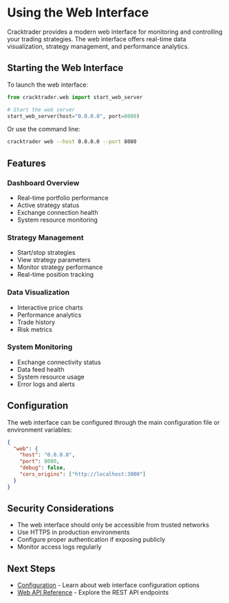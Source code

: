 # Using the Web Interface

Cracktrader provides a modern web interface for monitoring and controlling your trading strategies. The web interface offers real-time data visualization, strategy management, and performance analytics.

## Starting the Web Interface

To launch the web interface:

```python
from cracktrader.web import start_web_server

# Start the web server
start_web_server(host="0.0.0.0", port=8080)
```

Or use the command line:

```bash
cracktrader web --host 0.0.0.0 --port 8080
```

## Features

### Dashboard Overview
- Real-time portfolio performance
- Active strategy status
- Exchange connection health
- System resource monitoring

### Strategy Management
- Start/stop strategies
- View strategy parameters
- Monitor strategy performance
- Real-time position tracking

### Data Visualization
- Interactive price charts
- Performance analytics
- Trade history
- Risk metrics

### System Monitoring
- Exchange connectivity status
- Data feed health
- System resource usage
- Error logs and alerts

## Configuration

The web interface can be configured through the main configuration file or environment variables:

```json
{
  "web": {
    "host": "0.0.0.0",
    "port": 8080,
    "debug": false,
    "cors_origins": ["http://localhost:3000"]
  }
}
```

## Security Considerations

- The web interface should only be accessible from trusted networks
- Use HTTPS in production environments
- Configure proper authentication if exposing publicly
- Monitor access logs regularly

## Next Steps

- [Configuration](configuration.md) - Learn about web interface configuration options
- [Web API Reference](../reference/web_api.md) - Explore the REST API endpoints